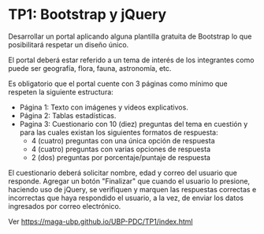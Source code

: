 # TP1: Bootstrap y jQuery
Desarrollar un portal aplicando alguna plantilla gratuita de Bootstrap lo que posibilitará respetar un diseño único.

El portal deberá estar referido a un tema de interés de los integrantes como puede ser geografía, flora, fauna, astronomía, etc.

Es obligatorio que el portal cuente con 3 páginas como mínimo que respeten la siguiente estructura:

- Página 1: Texto con imágenes y videos explicativos.
- Página 2: Tablas estadísticas.
- Pagina 3: Cuestionario con 10 (diez) preguntas del tema en cuestión y para las cuales existan los siguientes formatos de respuesta:
  - 4 (cuatro) preguntas con una única opción de respuesta
  - 4 (cuatro) preguntas con varias opciones de respuesta
  - 2 (dos) preguntas por porcentaje/puntaje de respuesta

El cuestionario deberá solicitar nombre, edad y correo del usuario que responde.
Agregar un botón "Finalizar" que cuando el usuario lo presione, haciendo uso de jQuery, se verifiquen y marquen las respuestas correctas e incorrectas que haya respondido el usuario, a la vez, de enviar los datos ingresados por correo electrónico.


Ver https://maga-ubp.github.io/UBP-PDC/TP1/index.html
